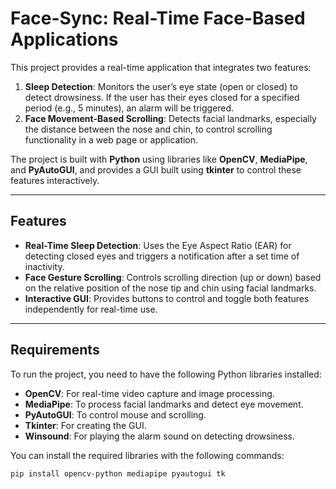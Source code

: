 # Face-Sync: Real-Time Face-Based Applications

This project provides a real-time application that integrates two features:
1. **Sleep Detection**: Monitors the user’s eye state (open or closed) to detect drowsiness. If the user has their eyes closed for a specified period (e.g., 5 minutes), an alarm will be triggered.
2. **Face Movement-Based Scrolling**: Detects facial landmarks, especially the distance between the nose and chin, to control scrolling functionality in a web page or application.

The project is built with **Python** using libraries like **OpenCV**, **MediaPipe**, and **PyAutoGUI**, and provides a GUI built using **tkinter** to control these features interactively.

---

## Features

- **Real-Time Sleep Detection**: Uses the Eye Aspect Ratio (EAR) for detecting closed eyes and triggers a notification after a set time of inactivity.
- **Face Gesture Scrolling**: Controls scrolling direction (up or down) based on the relative position of the nose tip and chin using facial landmarks.
- **Interactive GUI**: Provides buttons to control and toggle both features independently for real-time use.

---

## Requirements

To run the project, you need to have the following Python libraries installed:
- **OpenCV**: For real-time video capture and image processing.
- **MediaPipe**: To process facial landmarks and detect eye movement.
- **PyAutoGUI**: To control mouse and scrolling.
- **Tkinter**: For creating the GUI.
- **Winsound**: For playing the alarm sound on detecting drowsiness.

You can install the required libraries with the following commands:

```bash
pip install opencv-python mediapipe pyautogui tk
